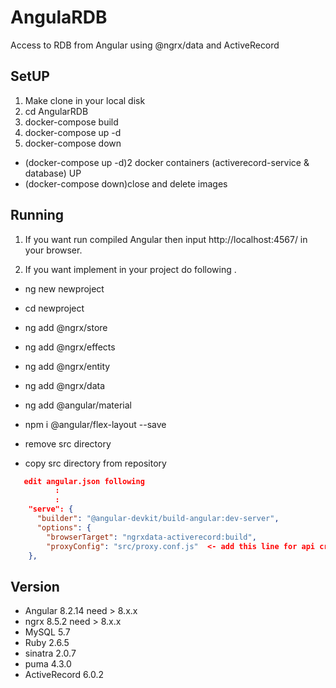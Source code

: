# AngulaRDB
Access to RDB from Angular using @ngrx/data and ActiveRecord

## SetUP
1. Make clone  in your local disk
2. cd AngularRDB
3. docker-compose build
4. docker-compose up -d  
5. docker-compose down   

* (docker-compose up -d)2 docker containers (activerecord-service & database) UP
* (docker-compose down)close and delete images

## Running
1. If you want run compiled Angular then input http://localhost:4567/ in your browser.


2. If you want implement in your project do following .
- ng new newproject
- cd newproject
- ng add @ngrx/store
- ng add @ngrx/effects
- ng add @ngrx/entity
- ng add @ngrx/data
- ng add @angular/material
- npm i @angular/flex-layout --save

- remove src directory
- copy src directory from repository

```Javascript:angular.json
   edit angular.json following
          :
          :
    "serve": {
      "builder": "@angular-devkit/build-angular:dev-server",
      "options": {
        "browserTarget": "ngrxdata-activerecord:build",
        "proxyConfig": "src/proxy.conf.js"  <- add this line for api cross
    },
```

## Version
- Angular  8.2.14 need > 8.x.x
- ngrx  8.5.2  need > 8.x.x
- MySQL 5.7
- Ruby 2.6.5
- sinatra 2.0.7
- puma 4.3.0
- ActiveRecord 6.0.2
